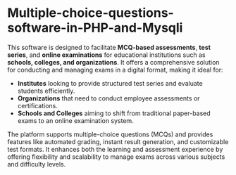 # Multiple-choice-questions-software-in-PHP-and-Mysqli
This software is designed to facilitate **MCQ-based assessments**, **test series**, and **online examinations** for educational institutions such as **schools, colleges, and organizations**. It offers a comprehensive solution for conducting and managing exams in a digital format, making it ideal for:

- **Institutes** looking to provide structured test series and evaluate students efficiently.
- **Organizations** that need to conduct employee assessments or certifications.
- **Schools and Colleges** aiming to shift from traditional paper-based exams to an online examination system.

The platform supports multiple-choice questions (MCQs) and provides features like automated grading, instant result generation, and customizable test formats. It enhances both the learning and assessment experience by offering flexibility and scalability to manage exams across various subjects and difficulty levels.
